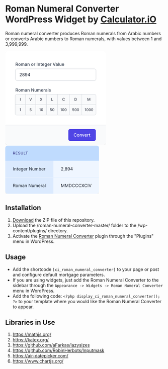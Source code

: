 # Roman Numeral Converter WordPress Widget by [Calculator.iO](https://www.calculator.io/ "Calculator.iO Homepage")

Roman numeral converter produces Roman numerals from Arabic numbers or converts Arabic numbers to Roman numerals, with values between 1 and 3,999,999.

![Roman Numeral Converter Input Form](/assets/images/screenshot-1.png "Roman Numeral Converter Input Form")
![Roman Numeral Converter Calculation Results](/assets/images/screenshot-2.png "Roman Numeral Converter Calculation Results")

## Installation

1. [Download](https://github.com/pub-calculator-io/age-calculator/archive/refs/heads/master.zip) the ZIP file of this repository.
2. Upload the /roman-numeral-converter-master/ folder to the /wp-content/plugins/ directory.
3. Activate the [Roman Numeral Converter](https://www.calculator.io/roman-numeral-converter/ "Roman Numeral Converter Homepage") plugin through the "Plugins" menu in WordPress.

## Usage
* Add the shortcode `[ci_roman_numeral_converter]` to your page or post and configure default mortgage parameters.
* If you are using widgets, just add the Roman Numeral Converter to the sidebar through the `Appearance -> Widgets -> Roman Numeral Converter` menu in WordPress.
* Add the following code: `<?php display_ci_roman_numeral_converter(); ?>` to your template where you would like the Roman Numeral Converter to appear.

## Libraries in Use
1. https://mathjs.org/
2. https://katex.org/
3. https://github.com/aFarkas/lazysizes
4. https://github.com/RobinHerbots/Inputmask
5. https://air-datepicker.com/
6. https://www.chartjs.org/
